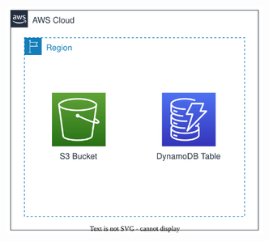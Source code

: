 ![](https://raw.githubusercontent.com/sugikeitter/CloudFormation-templates/main/s3-dynamodb/cfn-s3-dynamodb.drawio.svg)
